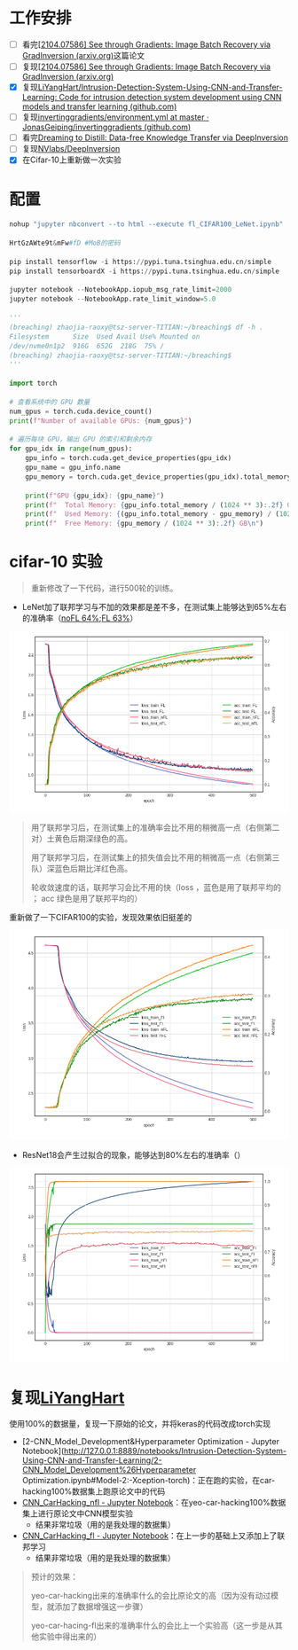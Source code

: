 # 工作安排

- [ ] 看完[[2104.07586\] See through Gradients: Image Batch Recovery via GradInversion (arxiv.org)](https://ar5iv.labs.arxiv.org/html/2104.07586?_immersive_translate_auto_translate=1)这篇论文
- [ ] 复现[[2104.07586\] See through Gradients: Image Batch Recovery via GradInversion (arxiv.org)](https://ar5iv.labs.arxiv.org/html/2104.07586?_immersive_translate_auto_translate=1)
- [x] 复现[LiYangHart/Intrusion-Detection-System-Using-CNN-and-Transfer-Learning: Code for intrusion detection system development using CNN models and transfer learning (github.com)](https://github.com/LiYangHart/Intrusion-Detection-System-Using-CNN-and-Transfer-Learning)
- [ ] 复现[invertinggradients/environment.yml at master · JonasGeiping/invertinggradients (github.com)](https://github.com/JonasGeiping/invertinggradients/blob/master/environment.yml)
- [ ] 看完[Dreaming to Distill: Data-free Knowledge Transfer via DeepInversion](https://blog.csdn.net/FengF2017/article/details/115698179)
- [ ] 复现[NVlabs/DeepInversion](https://github.com/NVlabs/DeepInversion/tree/master)
- [x] 在Cifar-10上重新做一次实验

# 配置

 ```python
 nohup "jupyter nbconvert --to html --execute fl_CIFAR100_LeNet.ipynb"  > jp.log 2>&1 &
 
 HrtGzAWte9t&mFw#fD #MoB的密码
 
 pip install tensorflow -i https://pypi.tuna.tsinghua.edu.cn/simple
 pip install tensorboardX -i https://pypi.tuna.tsinghua.edu.cn/simple
 
 jupyter notebook --NotebookApp.iopub_msg_rate_limit=2000
 jupyter notebook --NotebookApp.rate_limit_window=5.0
 
 '''
 (breaching) zhaojia-raoxy@tsz-server-TITIAN:~/breaching$ df -h .
 Filesystem      Size  Used Avail Use% Mounted on
 /dev/nvme0n1p2  916G  652G  218G  75% /
 (breaching) zhaojia-raoxy@tsz-server-TITIAN:~/breaching$
 '''
 
 import torch
 
 # 查看系统中的 GPU 数量
 num_gpus = torch.cuda.device_count()
 print(f"Number of available GPUs: {num_gpus}")
 
 # 遍历每块 GPU，输出 GPU 的索引和剩余内存
 for gpu_idx in range(num_gpus):
     gpu_info = torch.cuda.get_device_properties(gpu_idx)
     gpu_name = gpu_info.name
     gpu_memory = torch.cuda.get_device_properties(gpu_idx).total_memory - torch.cuda.memory_allocated(gpu_idx)
     
     print(f"GPU {gpu_idx}: {gpu_name}")
     print(f"  Total Memory: {gpu_info.total_memory / (1024 ** 3):.2f} GB")
     print(f"  Used Memory: {(gpu_info.total_memory - gpu_memory) / (1024 ** 3):.2f} GB")
     print(f"  Free Memory: {gpu_memory / (1024 ** 3):.2f} GB\n")
 ```



# cifar-10 实验

> 重新修改了一下代码，进行500轮的训练。

- LeNet加了联邦学习与不加的效果都是差不多，在测试集上能够达到65%左右的准确率（[noFL 64%](https://github.com/lao1a0/Iov-with-FL/blob/main/12-22组会/LeNet_CIFAR10_fl_no.ipynb);[FL 63%](https://github.com/lao1a0/Iov-with-FL/blob/main/12-22组会/LeNet_CIFAR10_fl.ipynb)）

<img src="./img/1.png" style="zoom: 80%;" />

>  用了联邦学习后，在测试集上的准确率会比不用的稍微高一点（右侧第二对）土黄色后期深绿色的高。
>
> 用了联邦学习后，在测试集上的损失值会比不用的稍微高一点（右侧第三队）深蓝色后期比洋红色高。
>
> 轮收敛速度的话，联邦学习会比不用的快（loss ，蓝色是用了联邦平均的 ； acc 绿色是用了联邦平均的）

重新做了一下CIFAR100的实验，发现效果依旧挺差的

<img src="./img/2.png" style="zoom:80%;" />

- ResNet18会产生过拟合的现象，能够达到80%左右的准确率（）

<img src="./img/3.png" style="zoom:80%;" />

# 复现[LiYangHart](https://github.com/LiYangHart/Intrusion-Detection-System-Using-CNN-and-Transfer-Learning)

使用100%的数据量，复现一下原始的论文，并将keras的代码改成torch实现

- [2-CNN_Model_Development&Hyperparameter Optimization - Jupyter Notebook](http://127.0.0.1:8889/notebooks/Intrusion-Detection-System-Using-CNN-and-Transfer-Learning/2-CNN_Model_Development%26Hyperparameter Optimization.ipynb#Model-2:-Xception-torch)：正在跑的实验，在car-hacking100%数据集上跑原论文中的代码
- [CNN_CarHacking_nfl - Jupyter Notebook](http://127.0.0.1:8889/notebooks/CNN_CarHacking_nfl.ipynb)：在yeo-car-hacking100%数据集上进行原论文中CNN模型实验
  - 结果非常垃圾（用的是我处理的数据集）
- [CNN_CarHacking_fl - Jupyter Notebook](http://127.0.0.1:8889/notebooks/CNN_CarHacking_fl.ipynb#LeNet)：在上一步的基础上又添加上了联邦学习
  - 结果非常垃圾（用的是我处理的数据集）



> 预计的效果：
>
> yeo-car-hacking出来的准确率什么的会比原论文的高（因为没有动过模型，就添加了数据增强这一步骤）
>
> yeo-car-hacing-fl出来的准确率什么的会比上一个实验高（这一步是从其他实验中得出来的）